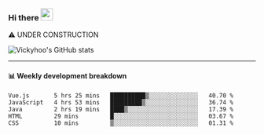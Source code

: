 ### Hi there <a href="https://www.gautamkrishnar.com/"><img src="https://media.giphy.com/media/hvRJCLFzcasrR4ia7z/giphy.gif" width="25px"></a>
⚠️ UNDER CONSTRUCTION

![Vickyhoo's GitHub stats](https://github-readme-stats.vercel.app/api?username=vickyhoo&theme=react&show_icons=true)

---

#### :bar_chart: Weekly development breakdown

<!--START_SECTION:waka-->
```text
Vue.js       5 hrs 25 mins   ██████████▒░░░░░░░░░░░░░░   40.70 % 
JavaScript   4 hrs 53 mins   █████████▒░░░░░░░░░░░░░░░   36.74 % 
Java         2 hrs 19 mins   ████▒░░░░░░░░░░░░░░░░░░░░   17.39 % 
HTML         29 mins         █░░░░░░░░░░░░░░░░░░░░░░░░   03.67 % 
CSS          10 mins         ▒░░░░░░░░░░░░░░░░░░░░░░░░   01.31 % 
```
<!--END_SECTION:waka-->


<!--
**vickyhoo/vickyhoo** is a ✨ _special_ ✨ repository because its `README.md` (this file) appears on your GitHub profile.

Here are some ideas to get you started:

- 🔭 I’m currently working on ...
- 🌱 I’m currently learning ...
- 👯 I’m looking to collaborate on ...
- 🤔 I’m looking for help with ...
- 💬 Ask me about ...
- 📫 How to reach me: ...
- 😄 Pronouns: ...
- ⚡ Fun fact: ...
-->
